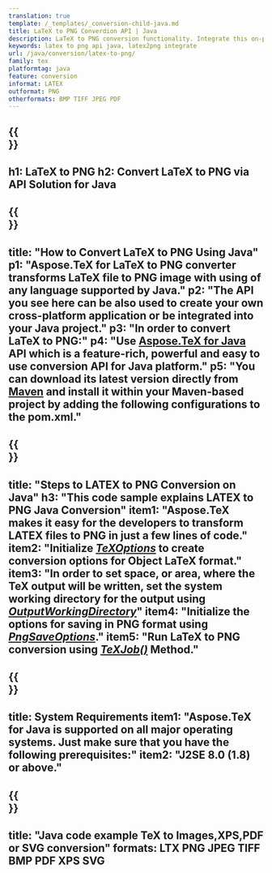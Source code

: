 ```yaml
---
translation: true
template: /_templates/_conversion-child-java.md
title: LaTeX to PNG Converdion API | Java 
description: LaTeX to PNG conversion functionality. Integrate this on-premise Java library into your project or use cross-platform applications to convert LaTeX to PNG.
keywords: latex to png api java, latex2png integrate
url: /java/conversion/latex-to-png/
family: tex
platformtag: java
feature: conversion
informat: LATEX
outformat: PNG
otherformats: BMP TIFF JPEG PDF
---
```


{{<section banner>}}
---
h1: LaTeX to PNG
h2: Convert LaTeX to PNG via API Solution for Java
---

{{<section overview>}}
---
title: "How to Convert LaTeX to PNG Using Java"
p1: "Aspose.TeX for LaTeX to PNG converter transforms LaTeX file to PNG image with using of any language supported by Java."
p2: "The API you see here can be also used to create your own cross-platform application or be integrated into your Java project."
p3: "In order to convert LaTeX to PNG:"
p4: "Use [Aspose.TeX for Java](https://products.aspose.com/tex/java) API which is a feature-rich, powerful and easy to use conversion API for Java platform."
p5: "You can download its latest version directly from [Maven](https://repository.aspose.com/webapp/#/artifacts/browse/tree/General/repo/com/aspose/aspose-tex) and install it within your Maven-based project by adding the following configurations to the pom.xml."
---

{{<section feature1>}}
---
title: "Steps to LATEX to PNG Conversion on Java"
h3: "This code sample explains LATEX to PNG Java Conversion"
item1: "Aspose.TeX makes it easy for the developers to transform LATEX files to PNG in just a few lines of code."
item2: "Initialize [*TeXOptions*](https://reference.aspose.com/tex/java/com.aspose.tex/TeXOptions) to create conversion options for Object LaTeX format."
item3: "In order to set space, or area, where the TeX output will be written, set the system working directory for the output using [*OutputWorkingDirectory*](https://reference.aspose.com/tex/java/com.aspose.tex/TeXOptions#getOutputWorkingDirectory--)"
item4: "Initialize the options for saving in PNG format using [*PngSaveOptions*](https://reference.aspose.com/tex/java/com.aspose.tex.rendering/PngSaveOptions)."
item5: "Run LaTeX to PNG conversion using [*TeXJob()*](https://reference.aspose.com/tex/java/com.aspose.tex/TeXJob) Method."
---

{{<section feature2>}}
---
title: System Requirements
item1: "Aspose.TeX for Java is supported on all major operating systems. Just make sure that you have the following prerequisites:"
item2: "J2SE 8.0 (1.8) or above."
---

{{<section widget>}}
---
title: "Java code example TeX to Images,XPS,PDF or SVG conversion"
formats: LTX PNG JPEG TIFF BMP PDF XPS SVG
---